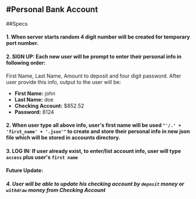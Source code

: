 #Personal Bank Account
---
##Specs

#### 1. When server starts random 4 digit number will be created for temporary port number.

#### 2. SIGN UP: Each new user will be prompt to enter their personal info in following order:
First Name, Last Name, Amount to deposit and four digit password. After user provide this info, output to the user will be:
* **First Name:** john
* **Last Name:** doe
* **Checking Account:** $852.52
* **Password:** 8124

#### 2. When user type all above info, user's first name will be used ```"'/.' + 'first_name' + '.json'"``` to create and store their personal info in new json file which will be stored in accounts directory.

#### 3. LOG IN: If user already exist, to enter/list account info, user will type ```access``` plus user's ```first name```

#### Future Update:
##### 4. User will be able to update his checking account by ```deposit``` money or ```withdraw``` money from Checking Account
